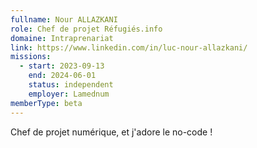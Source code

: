```yaml
---
fullname: Nour ALLAZKANI
role: Chef de projet Réfugiés.info
domaine: Intraprenariat
link: https://www.linkedin.com/in/luc-nour-allazkani/
missions:
  - start: 2023-09-13
    end: 2024-06-01
    status: independent
    employer: Lamednum
memberType: beta
---
```


Chef de projet numérique, et j'adore le no-code !
